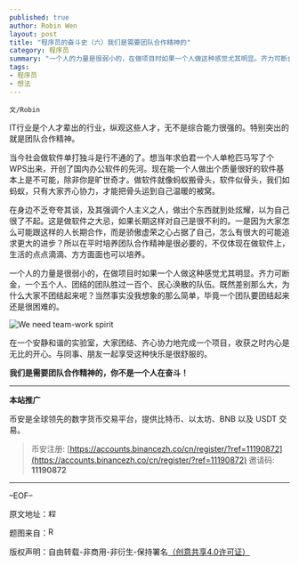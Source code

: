 ```yaml
---
published: true
author: Robin Wen
layout: post
title: "程序员的奋斗史（六）我们是需要团队合作精神的"
category: 程序员
summary: "一个人的力量是很弱小的，在做项目时如果一个人做这种感觉尤其明显。齐力可断金，一个五个人、团结的团队胜过一百个、民心涣散的队伍。既然差别那么大，为什么大家不团结起来呢？当然事实没我想象的那么简单，毕竟一个团队要团结起来还是很困难的。"
tags:
- 程序员
- 想法
---
```


`文/Robin`

IT行业是个人才辈出的行业，纵观这些人才，无不是综合能力很强的。特别突出的就是团队合作精神。

当今社会做软件单打独斗是行不通的了。想当年求伯君一个人单枪匹马写了个WPS出来，开创了国内办公软件的先河。现在能一个人做出个质量很好的软件基本上是不可能，除非你是旷世奇才。做软件就像蚂蚁搬骨头，软件似骨头，我们如蚂蚁，只有大家齐心协力，才能把骨头运到自己温暖的被窝。

在身边不乏夸夸其谈，及其强调个人主义之人，做出个东西就到处炫耀，以为自己很了不起。这是做软件之大忌，如果长期这样对自己是很不利的。一是因为大家怎么可能跟这样的人长期合作，而是骄傲虚荣之心占据了自己，怎么有很大的可能追求更大的进步？所以在平时培养团队合作精神是很必要的，不仅体现在做软件上，生活的点点滴滴、方方面面也可以培养。

一个人的力量是很弱小的，在做项目时如果一个人做这种感觉尤其明显。齐力可断金，一个五个人、团结的团队胜过一百个、民心涣散的队伍。既然差别那么大，为什么大家不团结起来呢？当然事实没我想象的那么简单，毕竟一个团队要团结起来还是很困难的。

![We need team-work spirit](https://cdn.dbarobin.com/phGMWUO.jpg)

在一个安静和谐的实验室，大家团结、齐心协力地完成一个项目，收获之时内心是无比的开心。与同事、朋友一起享受这种快乐是很舒服的。

**我们是需要团队合作精神的，你不是一个人在奋斗！**

***

**本站推广**

币安是全球领先的数字货币交易平台，提供比特币、以太坊、BNB 以及 USDT 交易。

> 币安注册: [https://accounts.binancezh.co/cn/register/?ref=11190872](https://accounts.binancezh.co/cn/register/?ref=11190872)
> 邀请码: **11190872**

***

–EOF–

原文地址：<a href="http://blog.csdn.net/justdb/article/details/7776919" target="_blank"><img src="https://cdn.dbarobin.com/BROigUO.jpg" title="程序员的奋斗史（六）我们是需要团队合作精神的" height="16px" width="16px" border="0" alt="程序员的奋斗史（六）我们是需要团队合作精神的" /></a>

题图来自：<a href="http://www.conocophillips.com/Pages/default.aspx" target="_blank"><img src="https://cdn.dbarobin.com/N5KoNMw.png" title="Robin's Blog" border="0" alt="Robin's Blog" height="16px" width="16px" /></a>

版权声明：自由转载-非商用-非衍生-保持署名<a href="http://creativecommons.org/licenses/by-nc-nd/4.0/deed.zh" target="_blank">（创意共享4.0许可证）</a>
